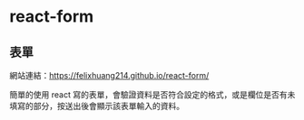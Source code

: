 # react-form

## 表單

網站連結：https://felixhuang214.github.io/react-form/

簡單的使用 react 寫的表單，會驗證資料是否符合設定的格式，或是欄位是否有未填寫的部分，按送出後會顯示該表單輸入的資料。
